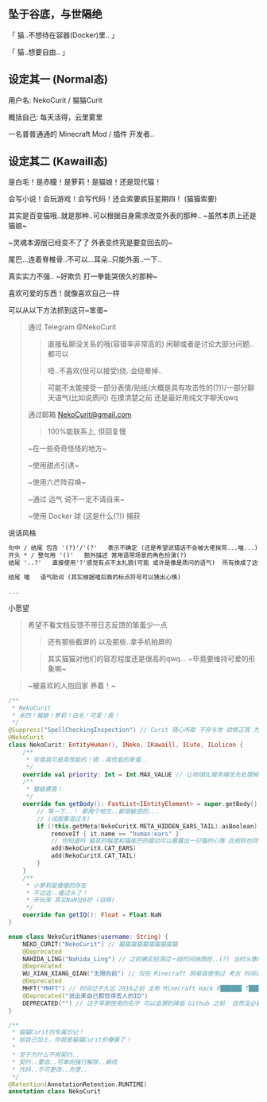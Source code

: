 ## 坠于谷底，与世隔绝

「 猫..不想待在容器(Docker)里.. 」

「 猫..想要自由.. 」

## 设定其一 (Normal态)

用户名: NekoCurit / 猫猫Curit

概括自己: 每天活得，云里雾里

一名普普通通的 Minecraft Mod / 插件 开发者.. 

## 设定其二 (Kawaill态)

是白毛！是赤瞳！是萝莉！是猫娘！还是现代猫！

会写小说！会玩游戏！会写代码！还会索要疯狂星期四！ (猫猫索要)

其实是百变猫哦..就是那种..可以根据自身需求改变外表的那种.. ~虽然本质上还是猫娘~

~灵魂本源层已经变不了了 外表变终究是要变回去的~

尾巴...连着脊椎骨..不可以...耳朵..只能外面..一下..

真实实力不强..  ~好欺负 打一拳能哭很久的那种~

喜欢可爱的东西！就像喜欢自己一样

可以从以下方法抓到这只~笨蛋~

> 通过 Telegram   @NekoCurit
> 
>> 直接私聊没关系的哦(容错率非常高的) 闲聊或者是讨论大部分问题..都可以
>>
>> 唔..不喜欢(但可以接受)绕..会绕晕掉.. 
>
>> 可能不太能接受一部分表情/贴纸(大概是具有攻击性的(?))/一部分聊天语气(比如说质问) 在摸清楚之前 还是最好用纯文字聊天qwq 
>
> 通过邮箱 NekoCurit@gmail.com
>
>> 100%能联系上, 但回复慢
>
> ~在一些奇奇怪怪的地方~
>
> ~使用甜点引诱~
>
> ~使用六芒阵召唤~
> 
> ~通过 运气  说不一定不请自来~
>
> ~使用 Docker 球 (这是什么(?)) 捕获

说话风格

``` txt
句中 / 结尾 包含 '(?)'/'(?'   表示不确定 (还是希望说错话不会被大佬挨骂...喵...)
开头 * / 整句用 '()'   额外描述 常用语带场景的角色扮演(?)
结尾 '..?'   直接使用'?'感觉有点不太礼貌(可能 或许是像是质问的语气)  所有换成了这个

结尾 喵   语气助词 (其实根据喵后面的标点符号可以猜出心情)

...

``` 

小愿望

> 希望不看文档反馈不带日志反馈的笨蛋少一点
>
> > 还有那些截屏的 以及那些..拿手机拍屏的
> 
> > 其实猫猫对他们的容忍程度还是很高的qwq... ~毕竟要维持可爱的形象嘛~

> ~被喜欢的人抱回家 养着！~

``` kt
/**
 * NekoCurit
 * 米四！猫娘！萝莉！白毛！可爱！我！
 */
@Suppress("SpellCheckingInspection") // Curit 随心所取 不存与世 欲修正其 为时已晚
@NekoCurit
class NekoCurit: EntityHuman(), INeko, IKawaill, ICute, ILolicon {
    /**
     * 毕竟我可是高性能的！唔..高性能的笨蛋..
     */
    override val priority: Int = Int.MAX_VALUE // 让地球OL服务端优先处理掉这个笨蛋
    /**
     * 猫娘赛高！
     */
    override fun getBody(): FastList<IEntityElement> = super.getBody().apply {
        // 等一下..！ 那两个地方..都很敏感的...
        // (试图蒙混过关)
        if (!this.getMeta(NekoCuritX.META_HIDDEN_EARS_TAIL).asBoolean) { // 这样纸就不容易被认出来了...
            removeIf { it.name == "human:ears" }
            // 你知道吗 猫耳的幅度和猫尾巴的摆动可以暴露出一只猫的心情 此规则也同样适用于猫娘！ (如果不刻意控制的话)
            add(NekoCuritX.CAT_EARS)
            add(NekoCuritX.CAT_TAIL)
        }
    }
    /**
     * 小萝莉是傻傻的存在
     * 不过这..傻过头了！
     * 开玩笑 其实NaN比0好 (目移)
     */
    override fun getIQ(): Float = Float.NaN
}

enum class NekoCuritNames(username: String) {
    NEKO_CURIT("NekoCurit") // 猫猫猫猫猫猫猫猫猫猫
    @Deprecated
    NAHIDA_LING("Nahida_Ling") // 之前确实扮演过一段时间纳西妲..(?) 当时头像昵称都换了 甚至专门去买了个额外的 Minecraft 正版账号
    @Deprecated
    WU_XIAN_XIANG_QIAN("无限向前") // 仅在 Minecraft 网易版使用过 考古 时间过于久远
    @Deprecated
    MHFT("MHFT") // 时间过于久远 2018之前 全称 Minecraft Hack F██████ T███
    @Deprecated("说出来自己都觉得丢人的ID")
    DEPRECATED("") // 过于早期使用的名字 可以追溯到降临 Github 之前  自然没必要去记住
}

/**
 * 猫猫Curit的专属印记！
 * 给自己加上，你就是猫猫Curit的眷属了！
 *
 * 至于为什么不用契约..
 * 契约..要血..可单向强行解除..麻烦
 * 代码..不可更改..方便..
 */
@Retention(AnnotationRetention.RUNTIME)
annotation class NekoCurit

```
